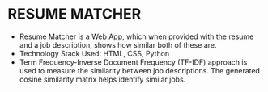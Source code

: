 # RESUME MATCHER
* Resume Matcher is a Web App, which when provided with the resume and a job description, shows how similar both of these are.
* Technology Stack Used: HTML, CSS, Python
* Term Frequency-Inverse Document Frequency (TF-IDF) approach is used to measure the similarity between job descriptions. The generated cosine similarity matrix helps identify similar jobs.
